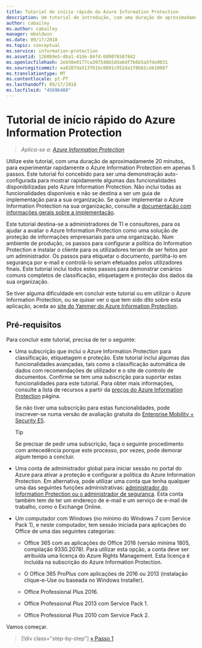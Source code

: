 ```yaml
---
title: Tutorial de início rápido do Azure Information Protection
description: Um tutorial de introdução, com uma duração de aproximadamente 20 minutos, para experimentar rapidamente o Microsoft Azure Information Protection na sua organização.
author: cabailey
ms.author: cabailey
manager: mbaldwin
ms.date: 09/17/2018
ms.topic: conceptual
ms.service: information-protection
ms.assetid: 1260b9e5-dba1-41de-84fd-609076587842
ms.openlocfilehash: 2eb58e0177ca397548b5dda6df7b6b5a5fde0031
ms.sourcegitcommit: ea8207da513f61bc0691c952da1f8b61ceb10887
ms.translationtype: MT
ms.contentlocale: pt-PT
ms.lasthandoff: 09/17/2018
ms.locfileid: "45696488"
---
```

# <a name="quick-start-tutorial-for-azure-information-protection"></a>Tutorial de início rápido do Azure Information Protection 

>*Aplica-se a: [Azure Information Protection](https://azure.microsoft.com/pricing/details/information-protection)*

Utilize este tutorial, com uma duração de aproximadamente 20 minutos, para experimentar rapidamente o Azure Information Protection em apenas 5 passos. Este tutorial foi concebido para ser uma demonstração auto-configurada para mostrar rapidamente algumas das funcionalidades disponibilizadas pelo Azure Information Protection. Não inclui todas as funcionalidades disponíveis e não se destina a ser um guia de implementação para a sua organização. Se quiser implementar o Azure Information Protection na sua organização, consulte a [documentação com informações gerais sobre a implementação](deployment-roadmap.md). 

Este tutorial destina-se a administradores de TI e consultores, para os ajudar a avaliar o Azure Information Protection como uma solução de proteção de informações empresariais para uma organização. Num ambiente de produção, os passos para configurar a política do Information Protection e instalar o cliente para os utilizadores teriam de ser feitos por um administrador. Os passos para etiquetar o documento, partilhá-lo em segurança por e-mail e controlá-lo seriam efetuados pelos utilizadores finais. Este tutorial inclui todos estes passos para demonstrar cenários comuns completos de classificação, etiquetagem e proteção dos dados da sua organização. 

Se tiver alguma dificuldade em concluir este tutorial ou em utilizar o Azure Information Protection, ou se quiser ver o que tem sido dito sobre esta aplicação, aceda ao [site do Yammer do Azure Information Protection](https://www.yammer.com/askipteam/#/threads/inGroup?type=in_group&feedId=8652489&view=all).

## <a name="prerequisites"></a>Pré-requisitos 
Para concluir este tutorial, precisa de ter o seguinte:

- Uma subscrição que inclui o Azure Information Protection para classificação, etiquetagem e proteção. Este tutorial inclui algumas das funcionalidades avançadas, tais como a classificação automática de dados com recomendações de utilizador e o site de controlo de documentos. Confirme se tem uma subscrição para suportar estas funcionalidades para este tutorial. Para obter mais informações, consulte a lista de recursos a partir da [preços do Azure Information Protection](https://azure.microsoft.com/pricing/details/information-protection) página.
    
    Se não tiver uma subscrição para estas funcionalidades, pode inscrever-se numa versão de avaliação gratuita do [Enterprise Mobility + Security E5](https://portal.office.com/Signup/Signup.aspx?OfferId=87dd2714-d452-48a0-a809-d2f58c4f68b7).
    
  > [!TIP] 
  > Se precisar de pedir uma subscrição, faça o seguinte procedimento com antecedência porque este processo, por vezes, pode demorar algum tempo a concluir.

- Uma conta de administrador global para iniciar sessão no portal do Azure para ativar a proteção e configurar a política do Azure Information Protection. Em alternativa, pode utilizar uma conta que tenha qualquer uma das seguintes funções administrativas: [administrador do Information Protection ou o administrador de segurança](/azure/active-directory/active-directory-assign-admin-roles-azure-portal). Esta conta também tem de ter um endereço de e-mail e um serviço de e-mail de trabalho, como o Exchange Online.

- Um computador com Windows (no mínimo do Windows 7 com Service Pack 1), e neste computador, tem sessão iniciada para aplicações do Office de uma das seguintes categorias:
    
    - Office 365 com as aplicações do Office 2016 (versão mínima 1805, compilação 9330.2078). Para utilizar esta opção, a conta deve ser atribuída uma licença do Azure Rights Management. Esta licença é incluída na subscrição do Azure Information Protection.
    
    - O Office 365 ProPlus com aplicações de 2016 ou 2013 (instalação clique-e-Use ou baseada no Windows Installer).
    
    - Office Professional Plus 2016.
    
    - Office Professional Plus 2013 com Service Pack 1.
    
    - Office Professional Plus 2010 com Service Pack 2.


Vamos começar.

>[!div class="step-by-step"]
[&#187; Passo 1](infoprotect-tutorial-step1.md)


